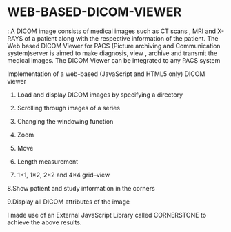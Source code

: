 # WEB-BASED-DICOM-VIEWER
: A DICOM image consists of medical images such
as CT scans , MRI and X-RAYS of a patient along with the respective information
of the patient. The Web based DICOM Viewer for PACS (Picture archiving and
Communication system)server
is aimed to make diagnosis, view , archive and transmit the medical images. The
DICOM Viewer can be integrated to any PACS system

Implementation of a web-based (JavaScript and HTML5 only) DICOM viewer
 1. Load and display DICOM images by specifying a directory
 
 2. Scrolling through images of a series
 
 3. Changing the windowing function

 4. Zoom

 5. Move

 6. Length measurement 
 
 7. 1×1, 1×2, 2×2 and 4×4 grid–view
 
 8.Show patient and study information in the corners
 
 9.Display all DICOM attributes of the image

I made use of an External JavaScript Library called CORNERSTONE
to achieve the above results.


 
